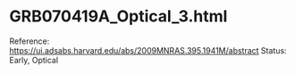 # GRB070419A_Optical_3.html

Reference: https://ui.adsabs.harvard.edu/abs/2009MNRAS.395.1941M/abstract
Status: Early, Optical